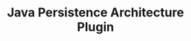 ---
title: Java Persistence Architecture Plugin
layout: default
summary: Analyses JPA persistence.xml files and adds any discovered class to the imported packages.  
---